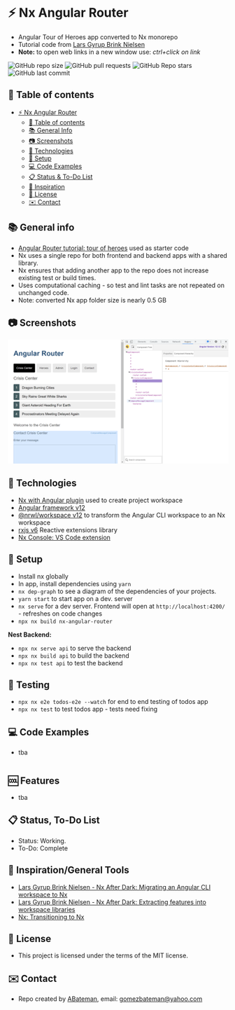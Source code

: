# :zap: Nx Angular Router

* Angular Tour of Heroes app converted to Nx monorepo
* Tutorial code from [Lars Gyrup Brink Nielsen](https://www.youtube.com/c/LarsGyrupBrinkNielsen/videos)
* **Note:** to open web links in a new window use: _ctrl+click on link_

![GitHub repo size](https://img.shields.io/github/repo-size/AndrewJBateman/nx-angular-router?style=plastic)
![GitHub pull requests](https://img.shields.io/github/issues-pr/AndrewJBateman/nx-angular-router?style=plastic)
![GitHub Repo stars](https://img.shields.io/github/stars/AndrewJBateman/nx-angular-router?style=plastic)
![GitHub last commit](https://img.shields.io/github/last-commit/AndrewJBateman/nx-angular-router?style=plastic)

## :page_facing_up: Table of contents

* [:zap: Nx Angular Router](#zap-nx-angular-router)
  * [:page_facing_up: Table of contents](#page_facing_up-table-of-contents)
  * [:books: General Info](#books-general-info)
  * [:camera: Screenshots](#camera-screenshots)
  * [:signal_strength: Technologies](#signal_strength-technologies)
  * [:floppy_disk: Setup](#floppy_disk-setup)
  * [:computer: Code Examples](#computer-code-examples)
  * [:clipboard: Status & To-Do List](#clipboard-status--to-do-list)
  * [:clap: Inspiration](#clap-inspiration)
  * [:file_folder: License](#file_folder-license)
  * [:envelope: Contact](#envelope-contact)

## :books: General info

* [Angular Router tutorial: tour of heroes](https://angular.io/guide/router-tutorial-toh) used as starter code
* Nx uses a single repo for both frontend and backend apps with a shared library.
* Nx ensures that adding another app to the repo does not increase existing test or build times.
* Uses computational caching - so test and lint tasks are not repeated on unchanged code.
* Note: converted Nx app folder size is nearly 0.5 GB

## :camera: Screenshots

![Frontend screenshot](./imgs/heroes.png)

## :signal_strength: Technologies

* [Nx with Angular plugin](https://nx.dev/angular) used to create project workspace
* [Angular framework v12](https://angular.io/)
* [@nrwl/workspace v12](https://yarnpkg.com/package/@nrwl/workspace) to transform the Angular CLI workspace to an Nx workspace
* [rxjs v6](https://rxjs.dev/) Reactive extensions library
* [Nx Console: VS Code extension](https://marketplace.visualstudio.com/items?itemName=nrwl.angular-console)

## :floppy_disk: Setup

* Install nx globally
* In app, install dependencies using `yarn`
* `nx dep-graph` to see a diagram of the dependencies of your projects.
* `yarn start` to start app on a dev. server
* `nx serve` for a dev server. Frontend will open at `http://localhost:4200/` - refreshes on code changes
* `npx nx build nx-angular-router`

**Nest Backend:**

* `npx nx serve api` to serve the backend
* `npx nx build api` to build the backend
* `npx nx test api` to test the backend

## :wrench: Testing

* `npx nx e2e todos-e2e --watch` for end to end testing of todos app
* `npx nx test` to test todos app - tests need fixing

## :computer: Code Examples

* tba

```typescript

```

## :cool: Features

* tba

## :clipboard: Status, To-Do List

* Status: Working.
* To-Do: Complete

## :clap: Inspiration/General Tools

* [Lars Gyrup Brink Nielsen - Nx After Dark: Migrating an Angular CLI workspace to Nx](https://www.youtube.com/watch?v=5Z55XxZnFkE)
* [Lars Gyrup Brink Nielsen - Nx After Dark: Extracting features into workspace libraries](https://www.youtube.com/watch?v=7MtQXPIpUoc&t=169s)
* [Nx: Transitioning to Nx](https://nx.dev/latest/angular/migration/migration-angular)

## :file_folder: License

* This project is licensed under the terms of the MIT license.

## :envelope: Contact

* Repo created by [ABateman](https://github.com/AndrewJBateman), email: gomezbateman@yahoo.com